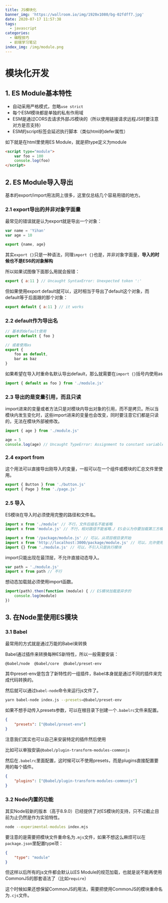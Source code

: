 ```yaml
---
title: JS模块化
banner_img: 'https://wallroom.io/img/1920x1080/bg-02fdff7.jpg'
date: 2020-07-17 11:57:38
tags:
  - javascript
categories:
  - 编程技巧
  - 前端学习笔记
index_img: /img/module.png
---
```


# 模块化开发

## 1. ES Module基本特性

- 自动采用严格模式，忽略`use strict`
- 每个ESM模块都是单独的私有作用域
- ESM是通过CORS去请求外部JS模块的（所以使用链接请求远程JS时要注意对方是否支持）
- ESM的script标签会延迟执行脚本（类似html的defer属性）

如下就是在html里使用ES Module，就是把type定义为module

```html
<script type="module">
    var foo = 100
    console.log(foo)
</script>
```

## 2. ES Module导入导出

基本的export/import用法网上很多，这里仅总结几个容易用错的地方。

### 2.1 export导出的并非对象字面量

最常见的错误就是认为export就是导出一个对象：

```js
var name = 'Yihan'
var age = 10

export {name, age}
```

其实`export {}`只是一种语法，同理`import {}`也是，并非对象字面量，**导入的时候也不是ES6的对象解构**

所以如果试图像下面那么用就会报错：

```js
export { a:11 } // Uncaught SyntaxError: Unexpected token ':'
```

但如果使用export default就可以，这时相当于导出了default这个对象，而default等于后面跟的那个对象：

```js
export default { a:11 } // it works
```

### 2.2 default作为导出名

```js
// 基本的default使用
export default { foo }

// 或者使用as
export {
    foo as default,
    bar as baz
}
```

如果希望在导入时重命名默认导出default，那么就需要在`import {}`括号内使用as

```js
import { default as foo } from './module.js'
```

### 2.3 导出的是变量引用，而且只读

import进来的变量或者方法只是对模块内导出对象的引用，而不是拷贝。所以当模块内发生变化时，这些import进来的变量也会改变，同时要注意它们都是只读的，无法在模块外部被修改。

```js
import { age } from './module.js'

age = 5
console.log(age) // Uncaught TypeError: Assignment to constant variable.
```

### 2.4 export from

这个用法可以直接导出刚导入的变量，一般可以在一个组件或模块的汇总文件里使用。

```js
export { Button } from './button.js'
export { Page } from './page.js'
```

### 2.5 导入

ES模块在导入时必须使用完整的路径和文件名。

```js
import x from './module' // 不行，文件后缀名不能省略
import x from 'module.js' // 不行，相对路径不能省略./ ES会认为你要加载第三方模块

import x from '/package/module.js' // 可以，从项目根目录开始
import x from 'http://localhost:3000/package/module.js' // 可以，允许使用地址
import {} from './module.js' // 可以，不引入只是执行模块
```

import只能出现在最顶层，不允许直接动态导入。

```js
var path = './module.js'
import x from path // 不行
```

想动态加载就必须使用import函数。

```js
import(path).then(function (module) { // ES模块加载是异步的
    console.log(module)
})
```

## 3. 在Node里使用ES模块

### 3.1 Babel

最常用的方式就是通过万能的Babel来转换

Babel通过插件来转换每种ES新特性，所以一般需要安装：

```bash
@babel/node  @babel/core  @babel/preset-env
```

其中preset-env是包含了新特性的一组插件，Babel本身就是通过不同的插件来完成代码转换的。

然后就可以通过`babel-node`命令来运行js文件了。

```bash
yarn babel-node index.js --presets=@babel/preset-env
```

如果不想手动传入presets参数，可以在根目录下创建一个`.babelrc`文件来配置。

```json
{
    "presets": ["@babel/preset-env"]
}
```

注意我们其实也可以自己来安装特定的插件然后使用

比如可以单独安装`@babel/plugin-transform-modules-commonjs`

然后在`.babelrc`里面配置，这时候可以不使用presets，而是plugins直接配置要用的每个插件。

```json
{
    "plugins": ["@babel/plugin-transform-modules-commonjs"]
}
```

### 3.2 Node内置的功能

其实Node较新的版本（高于8.9.0）已经提供了对ES模块的支持，只不过截止目前为止仍然是作为实验特性。

```bash
node --experimental-modules index.mjs
```

要注意的是需要把模块文件重命名为`.mjs`文件，如果不想这么麻烦可以在`package.json`里配置type项：

```json
{
    "type": "module"
}
```

但这样以后所有的js文件都会默认以ES Module的规范加载，也就是说不能再使用CommonJS的那套语法了（比如`require`）

这个时候如果还想保留CommonJS的用法，需要把使用CommonJS的模块重命名为`.cjs`文件。